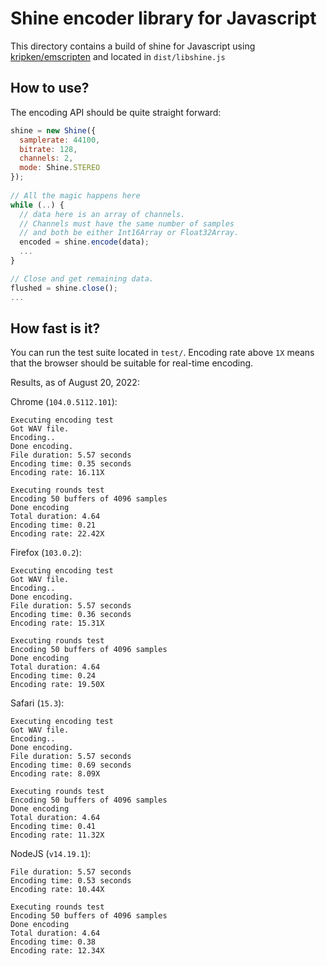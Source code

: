 Shine encoder library for Javascript
====================================

This directory contains a build of shine for Javascript using 
[kripken/emscripten](https://github.com/kripken/emscripten) and
located in `dist/libshine.js`

How to use?
-----------

The encoding API should be quite straight forward:

```js
shine = new Shine({
  samplerate: 44100,
  bitrate: 128,
  channels: 2,
  mode: Shine.STEREO
});
  
// All the magic happens here
while (..) {
  // data here is an array of channels.
  // Channels must have the same number of samples
  // and both be either Int16Array or Float32Array.
  encoded = shine.encode(data);
  ...
}

// Close and get remaining data.
flushed = shine.close();
...
```

How fast is it?
---------------

You can run the test suite located in `test/`. Encoding rate above `1X` means that 
the browser should be suitable for real-time encoding.

Results, as of August 20, 2022:

Chrome (`104.0.5112.101`):
```
Executing encoding test
Got WAV file.
Encoding..
Done encoding.
File duration: 5.57 seconds
Encoding time: 0.35 seconds
Encoding rate: 16.11X

Executing rounds test
Encoding 50 buffers of 4096 samples
Done encoding
Total duration: 4.64
Encoding time: 0.21
Encoding rate: 22.42X
```

Firefox (`103.0.2`):
```
Executing encoding test
Got WAV file.
Encoding..
Done encoding.
File duration: 5.57 seconds
Encoding time: 0.36 seconds
Encoding rate: 15.31X

Executing rounds test
Encoding 50 buffers of 4096 samples
Done encoding
Total duration: 4.64
Encoding time: 0.24
Encoding rate: 19.50X
```

Safari (`15.3`):
```
Executing encoding test
Got WAV file.
Encoding..
Done encoding.
File duration: 5.57 seconds
Encoding time: 0.69 seconds
Encoding rate: 8.09X

Executing rounds test
Encoding 50 buffers of 4096 samples
Done encoding
Total duration: 4.64
Encoding time: 0.41
Encoding rate: 11.32X
```

NodeJS (`v14.19.1`):
```
File duration: 5.57 seconds
Encoding time: 0.53 seconds
Encoding rate: 10.44X

Executing rounds test
Encoding 50 buffers of 4096 samples
Done encoding
Total duration: 4.64
Encoding time: 0.38
Encoding rate: 12.34X
```
